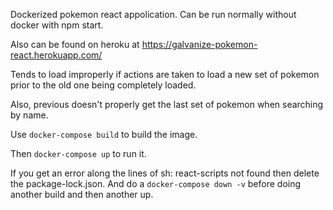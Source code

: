 Dockerized pokemon react appolication. Can be run normally without docker with npm start.

Also can be found on heroku at https://galvanize-pokemon-react.herokuapp.com/

Tends to load improperly if actions are taken to load a new set of pokemon prior to the old one being completely loaded.

Also, previous doesn't properly get the last set of pokemon when searching by name.

Use `docker-compose build` to build the image.

Then `docker-compose up` to run it.

If you get an error along the lines of sh: react-scripts not found then delete the package-lock.json. And do a `docker-compose down -v` before doing another build and then another up.
